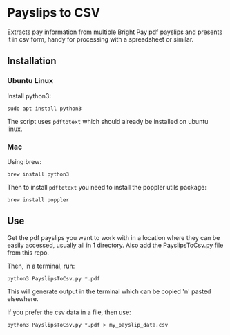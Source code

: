 # Payslips to CSV
Extracts pay information from multiple Bright Pay pdf payslips and presents it
in csv form, handy for processing with a spreadsheet or similar.

## Installation
### Ubuntu Linux
Install python3:

`sudo apt install python3`

The script uses `pdftotext` which should already be installed on ubuntu linux.

### Mac
Using brew:

`brew install python3`

Then to install `pdftotext` you need to install the poppler utils package:

`brew install poppler`

## Use

Get the pdf payslips you want to work with in a location where they can be easily accessed,
usually all in 1 directory. Also add the PayslipsToCsv.py file from this repo.

Then, in a terminal, run:

`python3 PayslipsToCsv.py *.pdf`

This will generate output in the terminal which can be copied 'n' pasted elsewhere.

If you prefer the csv data in a file, then use:

`python3 PayslipsToCsv.py *.pdf > my_payslip_data.csv`
